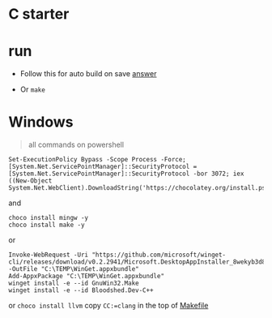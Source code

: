 # C starter

# run

- Follow this for auto build on save [answer](https://stackoverflow.com/a/64583641/11132253)

- Or `make`

# Windows
> all commands on powershell

```pw
Set-ExecutionPolicy Bypass -Scope Process -Force; [System.Net.ServicePointManager]::SecurityProtocol = [System.Net.ServicePointManager]::SecurityProtocol -bor 3072; iex ((New-Object System.Net.WebClient).DownloadString('https://chocolatey.org/install.ps1'))
```
and
```pw
choco install mingw -y
choco install make -y
```
or
```pw
Invoke-WebRequest -Uri "https://github.com/microsoft/winget-cli/releases/download/v0.2.2941/Microsoft.DesktopAppInstaller_8wekyb3d8bbwe.appxbundle" -OutFile "C:\TEMP\WinGet.appxbundle"
Add-AppxPackage "C:\TEMP\WinGet.appxbundle"
winget install -e --id GnuWin32.Make
winget install -e --id Bloodshed.Dev-C++
```
or
`choco install llvm` copy `CC:=clang` in the top of [Makefile](Makefile)
